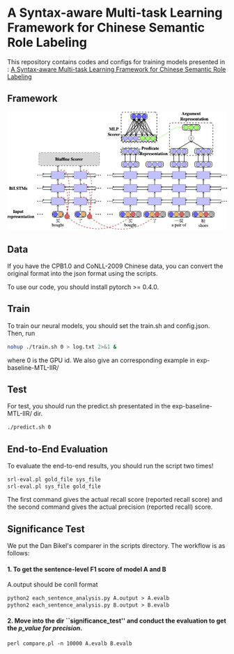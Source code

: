 # A Syntax-aware Multi-task Learning Framework for Chinese Semantic Role Labeling
This repository contains codes and configs for training models presented in : [A Syntax-aware Multi-task Learning Framework for Chinese Semantic Role Labeling](https://kirosummer.github.io/documents/papers/a_syntax_aware_mtl_framework_for_chinese_SRL.pdf)

## Framework
![Framework](img/proposed-framework-crop.jpg)
## Data
If you have the CPB1.0 and CoNLL-2009 Chinese data, you can convert the original format into the json format using the scripts.

To use our code, you should install pytorch >= 0.4.0.

## Train
To train our neural models, you should set the train.sh and config.json. Then, run
```bash
nohup ./train.sh 0 > log.txt 2>&1 &
```
where 0 is the GPU id.
We also give an corresponding example in exp-baseline-MTL-IIR/

## Test
For test, you should run the predict.sh presentated in the exp-baseline-MTL-IIR/ dir.
```bash
./predict.sh 0
```
## End-to-End Evaluation
To evaluate the end-to-end results, you should run the script two times!
```
srl-eval.pl gold_file sys_file
srl-eval.pl sys_file gold_file
```
The first command gives the actual recall score (reported recall score) and the second command gives the actual precision (reported recall) score.
## Significance Test
We put the Dan Bikel's comparer in the scripts directory. The workflow is as follows:
#### 1. To get the sentence-level F1 score of model A and B
A.output should be conll format
```
python2 each_sentence_analysis.py A.output > A.evalb
python2 each_sentence_analysis.py B.output > B.evalb
```
#### 2. Move into the dir ``significance_test'' and conduct the evaluation to get the *p_value for precision*.
```
perl compare.pl -n 10000 A.evalb B.evalb
```


